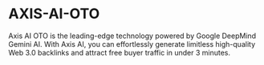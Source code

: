 # AXIS-AI-OTO
Axis AI OTO is the leading-edge technology powered by Google DeepMind Gemini AI. With Axis AI, you can effortlessly generate limitless high-quality Web 3.0 backlinks and attract free buyer traffic in under 3 minutes.
